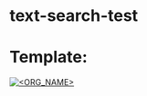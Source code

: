 # text-search-test

# Template:
[![<ORG_NAME>](https://nvasoya.visualstudio.com/me/_apis/build/status/text-search-CI)](<LINK>)
